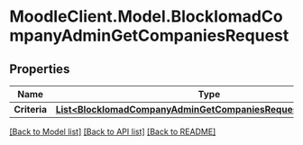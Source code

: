 # MoodleClient.Model.BlockIomadCompanyAdminGetCompaniesRequest

## Properties

Name | Type | Description | Notes
------------ | ------------- | ------------- | -------------
**Criteria** | [**List&lt;BlockIomadCompanyAdminGetCompaniesRequestCriteriaInner&gt;**](BlockIomadCompanyAdminGetCompaniesRequestCriteriaInner.md) |  | 

[[Back to Model list]](../README.md#documentation-for-models) [[Back to API list]](../README.md#documentation-for-api-endpoints) [[Back to README]](../README.md)

